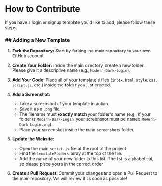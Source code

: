 # How to Contribute

If you have a login or signup template you'd like to add, please follow these steps.

### ## Adding a New Template

1.  **Fork the Repository:** Start by forking the main repository to your own GitHub account.

2.  **Create Your Folder:** Inside the main directory, create a new folder. Please give it a descriptive name (e.g., `Modern-Dark-Login`).

3.  **Add Your Code:** Place all of your template's files (`index.html`, `style.css`, `script.js`, etc.) inside the folder you just created.

4.  **Add a Screenshot:**
    * Take a screenshot of your template in action.
    * Save it as a `.png` file.
    * The filename must **exactly match** your folder's name (e.g., if your folder is `Modern-Dark-Login`, your screenshot must be named `Modern-Dark-Login.png`).
    * Place your screenshot inside the main `screenshots` folder.

5.  **Update the Website:**
    * Open the main `script.js` file at the root of the project.
    * Find the `templateFolders` array at the top of the file.
    * Add the name of your new folder to this list. The list is alphabetical, so please place yours in the correct order.

6.  **Create a Pull Request:** Commit your changes and open a Pull Request to the main repository. We will review it as soon as possible!